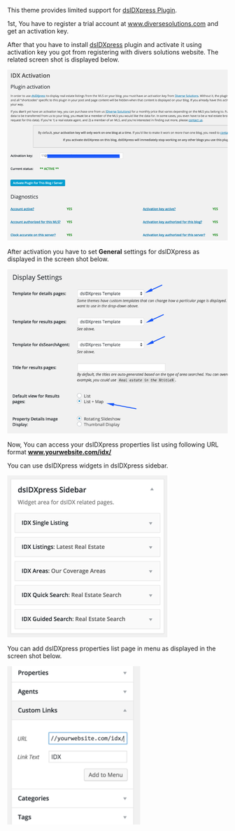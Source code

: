 This theme provides limited support for <a target="_blank" href="https://wordpress.org/plugins/dsidxpress/">dsIDXpress Plugin</a>.


1st, You have to register a trial account at <a target="_blank" href="http://www.diversesolutions.com/product/ds-idxpress/tour/introduction">www.diversesolutions.com</a> and get an activation key.

After that you have to install <a target="_blank" href="https://wordpress.org/plugins/dsidxpress/">dsIDXpress</a> plugin and activate it using activation key you got from registering with divers solutions website. The related screen shot is displayed below.

![Real Places Theme](images/idx/1.png)

After activation you have to set <strong>General</strong> settings for dsIDXpress as displayed in the screen shot below.

![Real Places Theme](images/idx/2.png)

Now, You can access your dsIDXpress properties list using following URL format <strong>www.yourwebsite.com/idx/</strong>


You can use dsIDXpress widgets in dsIDXpress sidebar.

![Real Places Theme](images/idx/3.png)


You can add dsIDXpress properties list page in menu as displayed in the screen shot below.

![Real Places Theme](images/idx/4.png)
